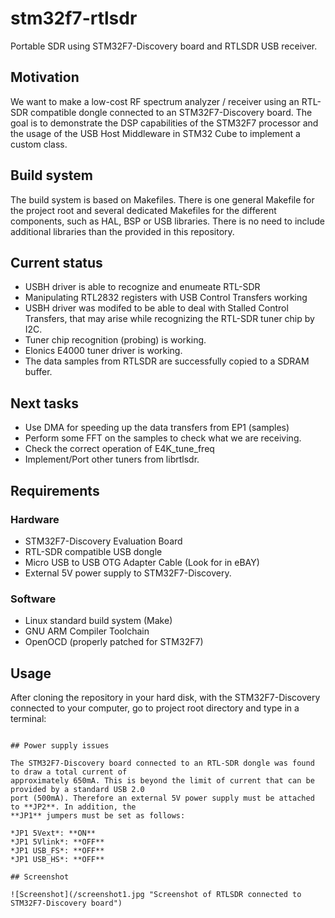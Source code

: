 # stm32f7-rtlsdr

Portable SDR using STM32F7-Discovery board and RTLSDR USB receiver.

## Motivation

We want to make a low-cost RF spectrum analyzer / receiver using an RTL-SDR 
compatible dongle connected to an STM32F7-Discovery board. The goal is to 
demonstrate the DSP capabilities of the STM32F7 processor and the usage of the
USB Host Middleware in STM32 Cube to implement a custom class.

## Build system

The build system is based on Makefiles. There is one general Makefile for the
project root and several dedicated Makefiles for the different components, such
as HAL, BSP or USB libraries. There is no need to include additional libraries
than the provided in this repository. 

## Current status

- USBH driver is able to recognize and enumeate RTL-SDR
- Manipulating RTL2832 registers with USB Control Transfers working
- USBH driver was modifed to be able to deal with Stalled Control Transfers, that
  may arise while recognizing the RTL-SDR tuner chip by I2C. 
- Tuner chip recognition (probing) is working.
- Elonics E4000 tuner driver is working.
- The data samples from RTLSDR are successfully copied to a SDRAM buffer.

## Next tasks

- Use DMA for speeding up the data transfers from EP1 (samples)
- Perform some FFT on the samples to check what we are receiving.
- Check the correct operation of E4K_tune_freq
- Implement/Port other tuners from librtlsdr.

## Requirements

### Hardware

- STM32F7-Discovery Evaluation Board
- RTL-SDR compatible USB dongle
- Micro USB to USB OTG Adapter Cable (Look for in eBAY)
- External 5V power supply to STM32F7-Discovery.

### Software

- Linux standard build system (Make)
- GNU ARM Compiler Toolchain
- OpenOCD (properly patched for STM32F7)

## Usage

After cloning the repository in your hard disk, with the STM32F7-Discovery 
connected to your computer, go to project root directory and type in a terminal:

```make program

## Power supply issues

The STM32F7-Discovery board connected to an RTL-SDR dongle was found to draw a total current of
approximately 650mA. This is beyond the limit of current that can be provided by a standard USB 2.0
port (500mA). Therefore an external 5V power supply must be attached to **JP2**. In addition, the 
**JP1** jumpers must be set as follows:

*JP1 5Vext*: **ON**
*JP1 5Vlink*: **OFF**
*JP1 USB_FS*: **OFF**
*JP1 USB_HS*: **OFF** 

## Screenshot

![Screenshot](/screenshot1.jpg "Screenshot of RTLSDR connected to STM32F7-Discovery board")
